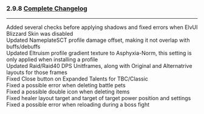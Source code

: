 ### 2.9.8 [Complete Changelog](https://github.com/eltreum0/eltruism/blob/main/Changelog.md)
___
Added several checks before applying shadows and fixed errors when ElvUI Blizzard Skin was disabled\
Updated NameplateSCT profile damage offset, making it not overlap with buffs/debuffs\
Updated Eltruism profile gradient texture to Asphyxia-Norm, this setting is only applied when installing a profile\
Updated Raid/Raid40 DPS Unitframes, along with Original and Alternatrive layouts for those frames\
Fixed Close button on Expanded Talents for TBC/Classic\
Fixed a possible error when deleting battle pets\
Fixed a possible double icon when deleting items\
Fixed healer layout target and target of target power position and settings\
Fixed a possible error when reloading during a boss fight
